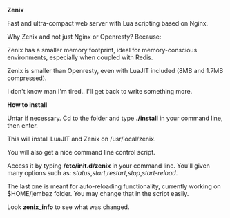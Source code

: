 **Zenix**

Fast and ultra-compact web server with Lua scripting based on Nginx.

Why Zenix and not just Nginx or Openresty? Because:

Zenix has a smaller memory footprint, ideal for memory-conscious environments, especially when coupled with Redis.

Zenix is smaller than Openresty, even with LuaJIT included (8MB and 1.7MB compressed).

I don't know man I'm tired.. I'll get back to write something more.

**How to install**

Untar if necessary. Cd to the folder and type **./install** in your command line, then enter.

This will install LuaJIT and Zenix on /usr/local/zenix.

You will also get a nice command line control script.

Access it by typing **/etc/init.d/zenix** in your command line. You'll given many options such as: *status*,*start*,*restart*,*stop*,*start-reload*.

The last one is meant for auto-reloading functionality, currently working on $HOME/jembaz folder. You may change that in the script easily.

Look **zenix_info** to see what was changed.
